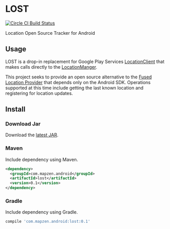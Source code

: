 # LOST

[![Circle CI Build Status](https://circleci.com/gh/mapzen/LOST.png?circle-token=87063f053ef960fa184031157ec01aa5549fd4ce)](https://circleci.com/gh/mapzen/LOST)

Location Open Source Tracker for Android

## Usage

LOST is a drop-in replacement for Google Play Services [LocationClient][1] that makes calls directly to the [LocationManger][2].

This project seeks to provide an open source alternative to the [Fused Location Provider][3] that depends only on the Android SDK. Operations supported at this time include getting the last known location and registering for location updates.

## Install

### Download Jar

Download the [latest JAR][4].

### Maven

Include dependency using Maven.

```xml
<dependency>
  <groupId>com.mapzen.android</groupId>
  <artifactId>lost</artifactId>
  <version>0.1</version>
</dependency>
```

### Gradle

Include dependency using Gradle.

```groovy
compile 'com.mapzen.android:lost:0.1'
```

[1]: https://developer.android.com/reference/com/google/android/gms/location/LocationClient.html
[2]: https://developer.android.com/reference/android/location/LocationManager.html
[3]: http://developer.android.com/google/play-services/location.html
[4]: http://search.maven.org/remotecontent?filepath=com/mapzen/android/lost/0.1/lost-0.1.jar

